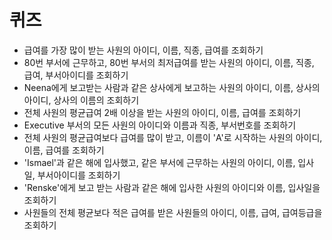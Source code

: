 # 퀴즈
- 급여를 가장 많이 받는 사원의 아이디, 이름, 직종, 급여를 조회하기
- 80번 부서에 근무하고, 80번 부서의 최저급여를 받는 사원의 아이디, 이름, 직종, 급여, 부서아이디를 조회하기
- Neena에게 보고받는 사람과 같은 상사에게 보고하는 사원의 아이디, 이름, 상사의 아이디, 상사의 이름의 조회하기
- 전체 사원의 평균급여 2배 이상을 받는 사원의 아이디, 이름, 급여를 조회하기
- Executive 부서의 모든 사원의 아이디와 이름과 직종, 부서번호를 조회하기
- 전체 사원의 평균급여보다 급여를 많이 받고, 이름이 'A'로 시작하는 사원의 아이디, 이름, 급여를 조회하기
- 'Ismael'과 같은 해에 입사했고, 같은 부서에 근무하는 사원의 아이디, 이름, 입사일, 부서아이디를 조회하기
- 'Renske'에게 보고 받는 사람과 같은 해에 입사한 사원의 아이디와 이름, 입사일을 조회하기
- 사원들의 전체 평균보다 적은 급여를 받은 사원들의 아이디, 이름, 급여, 급여등급을 조회하기



